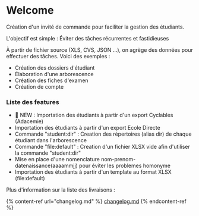 # Welcome

Création d'un invité de commande pour faciliter la gestion des étudiants.&#x20;

L'objectif est simple : Éviter des tâches récurrentes et fastidieuses

À partir de fichier source (XLS, CVS, JSON ...), on agrège des données pour effectuer des tâches. Voici des exemples :&#x20;

* Création des dossiers d'étudiant
* Élaboration d'une arborescence
* Création des fiches d'examen
* Création de compte&#x20;

### Liste des features

* :tada: NEW : Importation des étudiants à partir d'un export Cyclables (Adacemie)
* Importation des étudiants à partir d'un export Ecole Directe
* Commande "student:dir" : Creation des répertoires (alias dir) de chaque étudiant dans l'arborescence
* Commande "file:default" : Creation d'un fichier XLSX vide afin d'utiliser la commande "student:dir"
* Mise en place d'une nomenclature nom-prenom-datenaissance(aaaammjj) pour éviter les problemes homonyme
* Importation des étudiants à partir d'un template au format XLSX (file:default)

Plus d'information sur la liste des livraisons :

{% content-ref url="changelog.md" %}
[changelog.md](changelog.md)
{% endcontent-ref %}

